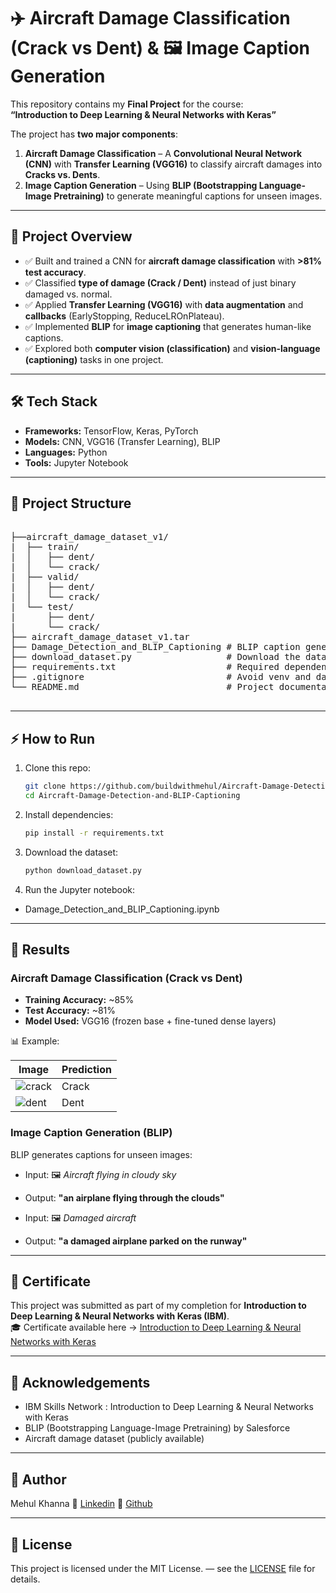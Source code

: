 # ✈️ Aircraft Damage Classification (Crack vs Dent) & 🖼️ Image Caption Generation  

This repository contains my **Final Project** for the course:  
**“Introduction to Deep Learning & Neural Networks with Keras”**  

The project has **two major components**:  

1. **Aircraft Damage Classification** – A **Convolutional Neural Network (CNN)** with **Transfer Learning (VGG16)** to classify aircraft damages into **Cracks vs. Dents**.  
2. **Image Caption Generation** – Using **BLIP (Bootstrapping Language-Image Pretraining)** to generate meaningful captions for unseen images.  

---

## 📌 Project Overview  

- ✅ Built and trained a CNN for **aircraft damage classification** with **>81% test accuracy**.  
- ✅ Classified **type of damage (Crack / Dent)** instead of just binary damaged vs. normal.  
- ✅ Applied **Transfer Learning (VGG16)** with **data augmentation** and **callbacks** (EarlyStopping, ReduceLROnPlateau).  
- ✅ Implemented **BLIP** for **image captioning** that generates human-like captions.  
- ✅ Explored both **computer vision (classification)** and **vision-language (captioning)** tasks in one project.  

---

## 🛠️ Tech Stack  

- **Frameworks:** TensorFlow, Keras, PyTorch  
- **Models:** CNN, VGG16 (Transfer Learning), BLIP  
- **Languages:** Python  
- **Tools:** Jupyter Notebook 

---

## 📂 Project Structure  

<pre>
  
├──aircraft_damage_dataset_v1/
|  ├── train/
|  │   ├── dent/
|  │   └── crack/
|  ├── valid/
|  │   ├── dent/
|  │   └── crack/
|  └── test/
|      ├── dent/
|      └── crack/ 
├── aircraft_damage_dataset_v1.tar
├── Damage_Detection_and_BLIP_Captioning # BLIP caption generation
├── download_dataset.py                  # Download the dataset
├── requirements.txt                     # Required dependencies
├── .gitignore                           # Avoid venv and dataset
└── README.md                            # Project documentation
  
</pre>

---

## ⚡ How to Run  

1. Clone this repo:  
   ```bash
   git clone https://github.com/buildwithmehul/Aircraft-Damage-Detection-and-BLIP-Captioning.git
   cd Aircraft-Damage-Detection-and-BLIP-Captioning

2. Install dependencies:
   ```bash
   pip install -r requirements.txt

3. Download the dataset:
   ```bash
   python download_dataset.py

4. Run the Jupyter notebook:

- Damage_Detection_and_BLIP_Captioning.ipynb

---

## 🚀 Results  

### Aircraft Damage Classification (Crack vs Dent)  
- **Training Accuracy:** ~85%  
- **Test Accuracy:** ~81%  
- **Model Used:** VGG16 (frozen base + fine-tuned dense layers)    

📊 Example:  

| Image | Prediction |
|-------|------------|
| ![crack](https://www.rpxtech.com/uploads/9/3/3/2/93321990/an-2-fatigue-crack.jpeg) | Crack |
| ![dent](https://scientificconceptsartandlife.wordpress.com/wp-content/uploads/2017/06/unnamed-1.jpg)   | Dent |


### Image Caption Generation (BLIP)  

BLIP generates captions for unseen images:  

- Input: 🖼️ *Aircraft flying in cloudy sky*  
- Output: **"an airplane flying through the clouds"**  

- Input: 🖼️ *Damaged aircraft*  
- Output: **"a damaged airplane parked on the runway"**  

---

## 📜 Certificate  

This project was submitted as part of my completion for **Introduction to Deep Learning & Neural Networks with Keras (IBM)**.  
🎓 Certificate available here → [Introduction to Deep Learning & Neural Networks with Keras](https://coursera.org/share/40fb6ada98f5b1a6eaf51a181abf2c7c)

---

## 🙌 Acknowledgements

- IBM Skills Network : Introduction to Deep Learning & Neural Networks with Keras
- BLIP (Bootstrapping Language-Image Pretraining) by Salesforce
- Aircraft damage dataset (publicly available)

---

## 👤 Author

Mehul Khanna
🔗 [Linkedin](https://www.linkedin.com/in/mehul-khanna-776426288/)
🔗 [Github](https://github.com/buildwithmehul)

---

## 📄 License

This project is licensed under the MIT License. — see the [LICENSE](https://github.com/buildwithmehul/aircraft-damage-detection-and-BLIP-captioning/blob/main/LICENSE) file for details.
